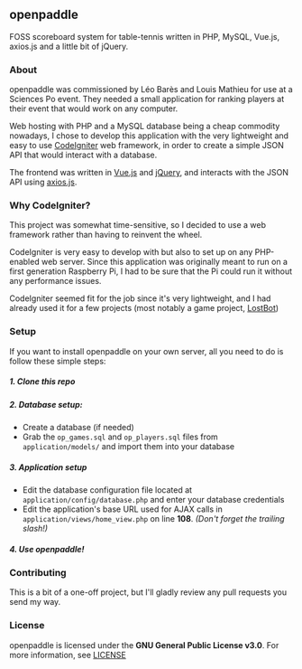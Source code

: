 ## openpaddle
FOSS scoreboard system for table-tennis written in PHP, MySQL, Vue.js, axios.js and a little bit of jQuery.

### About
openpaddle was commissioned by Léo Barès and Louis Mathieu for use at a Sciences Po event.
They needed a small application for ranking players at their event that would work on any computer.

Web hosting with PHP and a MySQL database being a cheap commodity nowadays, I chose to develop this application with the very lightweight and easy to use [CodeIgniter](https://codeigniter.com) web framework, in order to create a simple JSON API that would interact with a database.

The frontend was written in [Vue.js](https://vuejs.org) and [jQuery](https://jquery.com), and interacts with the JSON API using [axios.js](https://github.com/axios/axios).

### Why CodeIgniter?
This project was somewhat time-sensitive, so I decided to use a web framework rather than having to reinvent the wheel.

CodeIgniter is very easy to develop with but also to set up on any PHP-enabled web server. Since this application was originally meant to run on a first generation Raspberry Pi, I had to be sure that the Pi could run it without any performance issues. 

CodeIgniter seemed fit for the job since it's very lightweight, and I had already used it for a few projects (most notably a game project, [LostBot](https://lostbot.webdoy.com))

### Setup
If you want to install openpaddle on your own server, all you need to do is follow these simple steps:


##### 1. Clone this repo

##### 2. Database setup:
  * Create a database (if needed)
  * Grab the `op_games.sql` and `op_players.sql` files from `application/models/` and import them into your database

##### 3. Application setup
  * Edit the database configuration file located at `application/config/database.php` and enter your database credentials
  * Edit the application's base URL used for AJAX calls in `application/views/home_view.php` on line **108**. _(Don't forget the trailing slash!)_
  
##### 4. Use openpaddle!


### Contributing
This is a bit of a one-off project, but I'll gladly review any pull requests you send my way.

### License
openpaddle is licensed under the **GNU General Public License v3.0**. For more information, see [LICENSE](https://github.com/MrGabigoo/openpaddle/blob/master/LICENSE)
